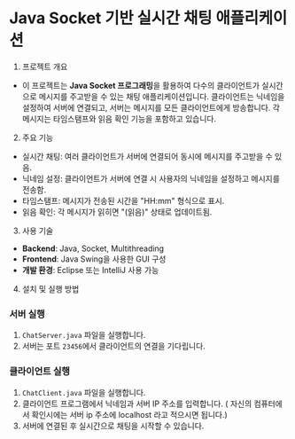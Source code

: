 # Java Socket 기반 실시간 채팅 애플리케이션

1) 프로젝트 개요
- 이 프로젝트는 **Java Socket 프로그래밍**을 활용하여 다수의 클라이언트가 실시간으로 메시지를 주고받을 수 있는 채팅 애플리케이션입니다. 클라이언트는 닉네임을 설정하여 서버에 연결되고, 서버는 메시지를 모든 클라이언트에게 방송합니다. 각 메시지는 타임스탬프와 읽음 확인 기능을 포함하고 있습니다.

2) 주요 기능
- 실시간 채팅: 여러 클라이언트가 서버에 연결되어 동시에 메시지를 주고받을 수 있음.
- 닉네임 설정: 클라이언트가 서버에 연결 시 사용자의 닉네임을 설정하고 메시지를 전송함.
- 타임스탬프: 메시지가 전송된 시간을 "HH:mm" 형식으로 표시.
- 읽음 확인: 각 메시지가 읽히면 "(읽음)" 상태로 업데이트됨.

3) 사용 기술
- **Backend**: Java, Socket, Multithreading
- **Frontend**: Java Swing을 사용한 GUI 구성
- **개발 환경**: Eclipse 또는 IntelliJ 사용 가능

4) 설치 및 실행 방법

### 서버 실행
1. `ChatServer.java` 파일을 실행합니다.
2. 서버는 포트 `23456`에서 클라이언트의 연결을 기다립니다.

### 클라이언트 실행
1. `ChatClient.java` 파일을 실행합니다.
2. 클라이언트 프로그램에서 닉네임과 서버 IP 주소를 입력합니다. ( 자신의 컴퓨터에서 확인시에는 서버 ip 주소에 localhost 라고 적으시면 됩니다.)
3. 서버에 연결된 후 실시간으로 채팅을 시작할 수 있습니다.



